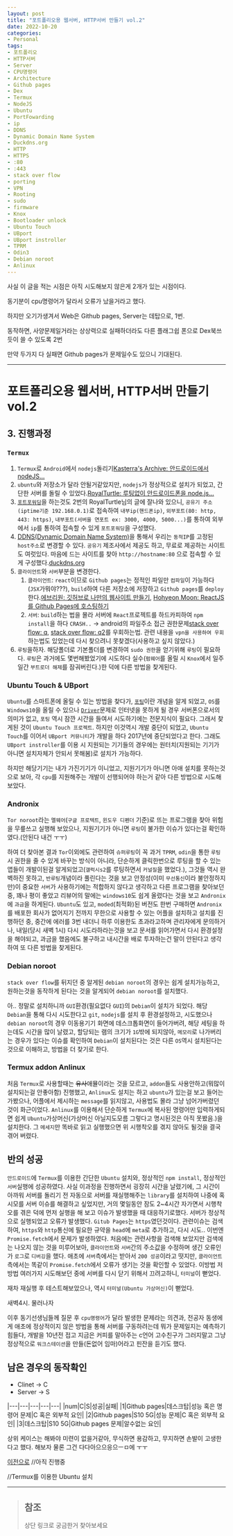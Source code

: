 ```yaml
---
layout: post
title: "포트폴리오용 웹서버, HTTP서버 만들기 vol.2"
date: 2022-10-20
categories:
- Personal
tags:
- 포트폴리오
- HTTP서버
- Server
- CPU명령어
- Architecture
- Github pages
- Dex
- Termux
- NodeJS
- Ubuntu
- PortFowarding
- ip
- DDNS
- Dynamic Domain Name System
- Duckdns.org
- HTTP
- HTTPS
- :80
- :443
- stack over flow
- porting
- VPN
- Rooting
- sudo
- firmware
- Knox
- Bootloader unlock
- Ubuntu Touch
- UBport
- UBport instroller
- TPRM
- Odin3
- Debian noroot
- Anlinux
---
```


사실 이 글을 적는 시점은 아직 시도해보지 않은게 2개가 있는 시점이다.

동기분이 cpu명령어가 달라서 오류가 났을거라고 했다.

하지만 오기가생겨서 Web은 Github pages, Server는 데탑으로, 1번.

동작하면, 사양문제일거라는 상상력으로 실패하더라도 다른 플래그쉽 폰으로 Dex북쓰듯이 쓸 수 있도록 2번

만약 두가지 다 실패면 Github pages가 문제일수도 있으니 기대된다.

---

# 포트폴리오용 웹서버, HTTP서버 만들기 vol.2

## 3. 진행과정

### `Termux`

1. `Termux`로 `Android`에서 `nodejs`돌리기[Kasterra's Archive: 안드로이드에서 nodeJS...](https://kasterra.github.io/setting-nodejs-in-android/)
2. `ubuntu`와 저장소가 달라 안될거같았지만, `nodejs`가 정상적으로 설치가 되었고, 간단한 서버를 돌릴 수 있었다.[RoyalTurtle: 루팅없이 안드로이드폰을 node.js...](https://royalturtles.tistory.com/5)
3. [`포트포워딩`](https://ko.wikipedia.org/wiki/%ED%8F%AC%ED%8A%B8_%ED%8F%AC%EC%9B%8C%EB%94%A9)을 하는것도 2번의 RoyalTurtle님의 글에 잘나와 있으니, `공유기 주소(iptime기준 192.168.0.1)`로 접속하여 `내부ip(핸드폰ip)`, `외부포트(80: http, 443: https)`, `내부포트(서버을 연포트 ex: 3000, 4000, 5000...)`를 통하여 외부에서 `ip`를 통하여 접속할 수 있게 `포트포워딩`을 구성했다.
4. [DDNS(Dynamic Domain Name System)](https://namu.wiki/w/DNS#s-2.3)을 통해서 우리는 `동적IP`를 고정된 `host주소`로 변경할 수 있다. `공유기` 제조사에서 제공도 하고, 무료로 제공하는 사이트도 여럿있다. 마음에 드는 사이트를 찾아 `http://hostname:80` 으로 접속할 수 있게 구성했다.[duckdns.org](https://www.duckdns.org/domains)
5. `클라이언트`와 `서버`부분을 변경한다.
   1. `클라이언트`: `react`이므로 `Github pages`는 정적인 파일만 `컴파일`이 가능하다(`JSX`가뭐야???), `build`하여 다른 저장소에 저장하고 `Github pages`를 `deploy`한다.[에브리원: 깃허브로 나만의 웹사이트 만들기](https://brunch.co.kr/@everiwon/42), [Hohyeon Moon: ReactJS를 Github Pages에 호스팅하기](https://www.hohyeonmoon.com/blog/react-js-github-pages-deploy/)
   2. `서버`: `build`하는 법을 몰라 서버에 `React`프로젝트를 하드카피하여 `npm install`을 하다 `CRASH..` -> android의 파일주소 접근 권한문제[stack over flow: q](https://stackoverflow.com/questions/61943494/how-can-i-install-npm-on-termux), [stack over flow: q2](https://stackoverflow.com/questions/73307285/termux-npm-err-error-eperm-operation-not-permitted-symlink)를 우회하는법. 관련 내용을 `vpn을 사용하여 우회`하는법도 있었는데 다시 찾으려니 못찾겠다(사용하고 싶지 않았다.)
6. `루팅`을하자. 해당폴더로 기본폴더를 변경하여 `sudo 권한`을 얻기위해 `루팅`이 필요하다. `루팅`은 과거에도 몇번해봤었기에 시도하다 실수(`펌웨어`를 올릴 시 `Knox`에서 일주일간 `부트로더 해제`를 잠궈버린다.)한 덕에 다른 방법을 찾게된다.

### Ubuntu Touch & UBport

`Ubuntu`를 스마트폰에 올릴 수 있는 방법을 찾다가, [`포팅`](https://namu.wiki/w/%ED%8F%AC%ED%8C%85)이란 개념을 알게 되었고, `OS`를 `Windows10`을 올릴 수 있으나 [`Driver`](https://namu.wiki/w/%EB%94%94%EB%B0%94%EC%9D%B4%EC%8A%A4%20%EB%93%9C%EB%9D%BC%EC%9D%B4%EB%B2%84)문제로 인터넷을 못하게 될 경우 서버폰으로서의 의미가 없고, `포팅` 역시 잠깐 시간을 들여서 시도하기에는 전문지식이 필요다. 그래서 찾게된 것이 `Ubuntu Touch 프로젝트`. 하지만 이것역시 개발 중단이 되었고, `Ubuntu Touch`를 이어서 `UBport 커뮤니티`가 개발을 하다 2017년에 중단되었다고 한다. 그래도 `UBport instroller`를 이용 시 지원되는 기기들의 경우에는 원터치(지원되는 기기가 아니면 설치자체가 안되서 못해봄)로 설치가 가능하다.

하지만 해당기기는 내가 가진기기가 이니었고, 지원기기가 아니면 아애 설치를 못하는것으로 보아, 각 `cpu`를 지원해주는 개발이 선행되어야 하는거 같아 다른 방법으로 시도해 보았다.

### Andronix

`Tor noroot`라는 `멜웨어`(`구글 프로텍트`, `윈도우 디펜더` 기준)로 뜨는 프로그램을 찾아 위험을 무릎쓰고 실행해 보았으나, 지원기기가 아니면 `루팅`이 불가한 이슈가 있다는걸 확인하였다.(안된다 내건 ㅜㅜ)

하여 더 찾아본 결과 `Tor`이외에도 관련하여 `슈퍼루팅`이 꼭 과거 `TPRM`, `odin`을 통한 `루팅` 시 권한을 줄 수 있게 바꾸는 방식이 아니라, 단순하게 클릭한번으로 루팅을 할 수 있는 앱들이 개발이된걸 알게되었고(`갤럭시s2`를 루팅하면서 `커널질`을 했었다.), 그것들 역시 완벽하진 못하고, `반루팅`개념이라 풀린다는 것을 보고 안정성(이미 `무선통신`이라 불안정하지만)이 중요한 `서버`가 사용하기에는 적합하지 않다고 생각하고 다른 프로그램을 찾아보던 중, 꽤나 평이 좋았고 리뷰어의 말에는 `windows10`도 쉽게 올렸다는 것을 보고 `Andronix`에 `과금`을 하게된다. `Ubuntu`도 있고, `moded`(최적화)된 버전도 한번 구매하면 `Andronix`를 배포한 회사가 없어지기 전까지 무한으로 사용할 수 있는 어플을 설치하고 설치를 진행하던 중, 중간에 에러를 3번 내더니 하루 이용한도 초과라고하며 관리자에게 문의하거나, 내일(당시 새벽 1시) 다시 시도라하라는것을 보고 문서를 읽어가면서 다시 환경설정을 해야되고, 과금을 했음에도 불구하고 내시간을 배로 투자하는건 말이 안된다고 생각하여 또 다른 방법을 찾게된다.

### Debian noroot

`stack over flow`를 뒤지던 중 알게된 `debian noroot`의 경우는 쉽게 설치가능하고, 원하는것을 동작하게 된다는 것을 알게되어 `debian noroot`를 설치했다.

아.. 정말로 설치하니까 `GUI`환경(필요없다 `GUI`)의 `Debian`이 설치가 되었다. 해당 `Debian`을 통해 다시 시도한다고 `git`, `nodejs`를 설치 후 환경설정하고, 시도했으나 `debian noroot`의 경우 이동용기기 화면에 데스크톱화면이 들어가버려, 해당 세팅을 하는데도 시간을 많이 날렸고, 할당되는 램의 크기가 `1G`밖에 되지않아, `메모리`로 나가버리는 경우가 있다는 이슈를 확인하여 `Debian`이 설치된다는 것은 다른 `OS`역시 설치된다는 것으로 이해하고, 방법을 더 찾기로 한다.

### Termux addon Anlinux

처음 `Termux`로 사용할때는 ~~유사~~애뮬이라는 것을 모르고, `addon`들도 사용안하고(뭐많이 설치되는걸 안좋아함) 진행했고, `Anlinux`도 설치는 하고 `ubuntu`가 있는걸 보고 들어는 가봤으나, 어플에서 제시하는 `message`를 읽지않고, 사용법도 몰라 그냥 넘어가버렸던 것이 화근이었다. `Anlinux`를 이용해서 단순하게 `Termux`에 복사된 명령어만 입력하게되면 쉽게 `Ubuntu`가상머신(가상머신 아닐지도모름 그렇다고 명시된것은 아직 못봤음.)을 설치한다. 그 `메세지`만 똑바로 읽고 실행했으면 위 시행착오를 겪지 않아도 될것을 결국 겪어 버렸다.

## 반의 성공

`안드로이드`에 `Termux`를 이용한 간단한 `Ubuntu` 설치와, 정상적인 `npm install`, 정상적인 `서버`실행에 성공하였다. 사실 이과정을 진행하면서 굉장히 시간을 날렸기에, 그 시간이 아까워 서버를 돌리기 전 자동으로 서버를 재실행해주는 `library`를 설치하여 나중에 혹시모를 서버 이슈를 해결하고 싶었지만, 거의 몇일동안 잠도 2~4시간 자가면서 시행착오를 겪은 덕에 먼저 실행을 해 보고 이슈가 발생했을 때 대응하기로했다. 서버가 정상적으로 실행되었고 오류가 발생했다. `Gitub Pages`는 `https`였던것이다. 관련이슈는 검색하여, `https`와 `http`통신에 필요한 규약을 `head`에 `meta`로 추가하고, 다시 시도.. 이번엔 `Promise.fetch`에서 문제가 발생하였다. 처음에는 관련사항을 검색해 보았지만 검색에는 나오지 않는 것을 미루어보아, `클라이언트`와 `서버`간의 주소값을 수정하며 생긴 오류인가 `로그`로 `디버깅`을 했다. 애초에 `서버`측에서는 받아서 `200 성공`이라고 떳지만, `클라이언트`측에서는 똑같이 `Promise.fetch`에서 오류가 생기는 것을 확인할 수 있었다. 이방법 저방법 여러가지 시도해보던 중에 서버를 다시 닫기 위해서 끄려고하니, `터미널`이 뻗었다.

재차 재실행 후 테스트해보았으나, 역시 `터미널(Ubuntu 가상머신)`이 뻗었다.

새벽4시. 물러나자

이후 동기선생님들께 질문 후 `cpu명령어`가 달라 발생한 문제라는 의견과, 전공자 동생에게 애초에 정상적이지 않은 방법을 통해 서버를 구동하려는데 뭐가 문제일지는 예측하기 힘들다, 개발을 10년전 접고 지금은 커피를 말아주는 c언어 고수친구가 그러지말고 그냥 정상적으로 `워크스테이션`을 만들(돈없어 임마)어라고 핀잔을 듣기도 했다.

## 남은 경우의 동작확인

- Clinet -> C
- Server -> S

|---|---|---|---|---|
|num|C|S|성공|실패|
|1|Github pages|데스크탑|성능 혹은 명령어 문제|C 혹은 외부적 요인|
|2|Github pages|S10 5G|성능 문제|C 혹은 외부적 요인|
|3|데스크탑|S10 5G|Github pages 문제|알수없는 요인|

상위 케이스는 해봐야 미련이 없을거같아, 무식하면 용감하고, 무지하면 손발이 고생한다고 했다. 해보자 물론 그건 다다아으으응으ㅡㅁ에 ㅜㅜ

[이전으로](https://kimtank.github.io/personal/2022/10/18/afree-hosting-1.html)
//아직 진행중

//Termux를 이용한 Ubuntu 설치

---

> ## 참조
>
> 상단 링크로 궁금한거 찾아보세요